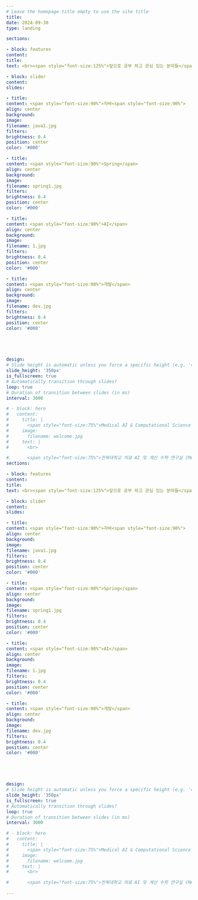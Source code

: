 ```yaml
---
# Leave the homepage title empty to use the site title
title:
date: 2024-09-30
type: landing

sections:

- block: features
content:
title:
text: <br><span style="font-size:125%">앞으로 공부 하고 관심 있는 분야들</span>

- block: slider
content:
slides:

- title:
content: <span style="font-size:90%">자바<span style="font-size:90%">
align: center
background:
image:
filename: java1.jpg
filters:
brightness: 0.4
position: center
color: '#000'

- title:
content: <span style="font-size:90%">Spring</span>
align: center
background:
image:
filename: spring1.jpg
filters:
brightness: 0.4
position: center
color: '#000'

- title:
content: <span style="font-size:90%">AI</span>
align: center
background:
image:
filename: 1.jpg
filters:
brightness: 0.4
position: center
color: '#000'

- title:
content: <span style="font-size:90%">개발</span>
align: center
background:
image:
filename: dev.jpg
filters:
brightness: 0.4
position: center
color: '#000'





design:
# Slide height is automatic unless you force a specific height (e.g. '400px')
slide_height: '350px'
is_fullscreen: true
# Automatically transition through slides?
loop: true
# Duration of transition between slides (in ms)
interval: 3000

# - block: hero
#   content:
#     title: |
#       <span style="font-size:75%">Medical AI & Computational Science (MACS) Lab</span>
#     image:
#       filename: welcome.jpg
#     text: |
#       <br>

#       <span style="font-size:75%">전북대학교 의료 AI 및 계산 수학 연구실 (MACS Lab) 홈페이지에 오신 것을 환영합니다. MACS에서는 의료, 항공, 국방 분야에 AI 및 딥러닝을 활용한 연구를 수행하고 있으며, 의료 수학 및 AI 기반 연구도 함께 수행하고 있습니다. 뿐만 아니라, 풀스택 개발 및 AI를 활용한 어플리케이션 개발 등 Development & Deploy하는 실용적인 분야에도 집중하고 있습니다.</span>
sections:

- block: features
content:
title:
text: <br><span style="font-size:125%">앞으로 공부 하고 관심 있는 분야들</span>

- block: slider
content:
slides:

- title:
content: <span style="font-size:90%">자바<span style="font-size:90%">
align: center
background:
image:
filename: java1.jpg
filters:
brightness: 0.4
position: center
color: '#000'

- title:
content: <span style="font-size:90%">Spring</span>
align: center
background:
image:
filename: spring1.jpg
filters:
brightness: 0.4
position: center
color: '#000'

- title:
content: <span style="font-size:90%">AI</span>
align: center
background:
image:
filename: 1.jpg
filters:
brightness: 0.4
position: center
color: '#000'

- title:
content: <span style="font-size:90%">개발</span>
align: center
background:
image:
filename: dev.jpg
filters:
brightness: 0.4
position: center
color: '#000'





design:
# Slide height is automatic unless you force a specific height (e.g. '400px')
slide_height: '350px'
is_fullscreen: true
# Automatically transition through slides?
loop: true
# Duration of transition between slides (in ms)
interval: 3000

# - block: hero
#   content:
#     title: |
#       <span style="font-size:75%">Medical AI & Computational Science (MACS) Lab</span>
#     image:
#       filename: welcome.jpg
#     text: |
#       <br>

#       <span style="font-size:75%">전북대학교 의료 AI 및 계산 수학 연구실 (MACS Lab) 홈페이지에 오신 것을 환영합니다. MACS에서는 의료, 항공, 국방 분야에 AI 및 딥러닝을 활용한 연구를 수행하고 있으며, 의료 수학 및 AI 기반 연구도 함께 수행하고 있습니다. 뿐만 아니라, 풀스택 개발 및 AI를 활용한 어플리케이션 개발 등 Development & Deploy하는 실용적인 분야에도 집중하고 있습니다.</span>
  
---
```

